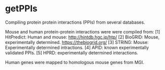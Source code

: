 # getPPIs
Compiling protein protein interactions (PPIs) from several databases. 


Mouse and human protein-protein interactions were were compiled from:
[1] HitPredict: Human and mouse: http://hintdb.hgc.jp/htp/
[2] BioGRID: Mouse, experimentally determined. https://thebiogrid.org/
[3] STRING: Mouse: Experimentally determined intractions. 
[4] APID: known experimentally validated PPIs. 
[5] HPRD: experimentally determined interactions.

Human genes were mapped to homologous mouse genes from MGI.
